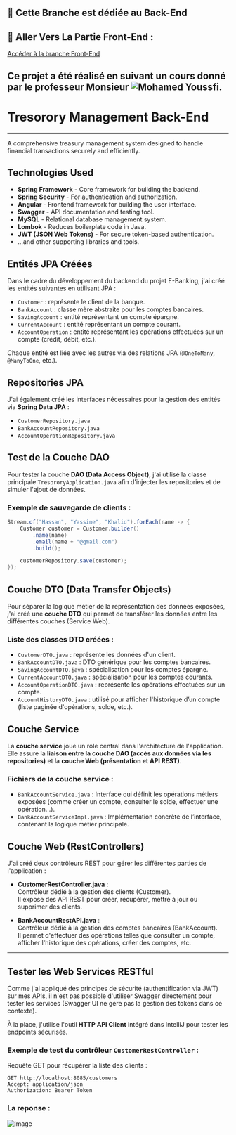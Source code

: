 ## 🚨 Cette Branche est dédiée au Back-End
## 🚨 Aller Vers La Partie Front-End :
[Accéder à la branche Front-End](https://github.com/Mostapha-El-Kaddaoui/Angular-Spring-JWT-Swagger-Project/tree/Front-End)

## Ce projet a été réalisé en suivant un cours donné par le professeur Monsieur ![Mohamed Youssfi](https://github.com/mohamedYoussfi).

# Tresorory Management Back-End
---
A comprehensive treasury management system designed to handle financial transactions securely and efficiently.

## Technologies Used

- **Spring Framework** - Core framework for building the backend.
- **Spring Security** - For authentication and authorization.
- **Angular** - Frontend framework for building the user interface.
- **Swagger** - API documentation and testing tool.
- **MySQL** - Relational database management system.
- **Lombok** - Reduces boilerplate code in Java.
- **JWT (JSON Web Tokens)** - For secure token-based authentication.
- ...and other supporting libraries and tools.

## Entités JPA Créées

Dans le cadre du développement du backend du projet E-Banking, j'ai créé les entités suivantes en utilisant JPA :

- `Customer` : représente le client de la banque.
- `BankAccount` : classe mère abstraite pour les comptes bancaires.
- `SavingAccount` : entité représentant un compte épargne.
- `CurrentAccount` : entité représentant un compte courant.
- `AccountOperation` : entité représentant les opérations effectuées sur un compte (crédit, débit, etc.).

Chaque entité est liée avec les autres via des relations JPA (`@OneToMany`, `@ManyToOne`, etc.).

## Repositories JPA

J'ai également créé les interfaces nécessaires pour la gestion des entités via **Spring Data JPA** :

- `CustomerRepository.java`
- `BankAccountRepository.java`
- `AccountOperationRepository.java`

## Test de la Couche DAO

Pour tester la couche **DAO (Data Access Object)**, j'ai utilisé la classe principale `TresororyApplication.java` afin d'injecter les repositories et de simuler l'ajout de données.

### Exemple de sauvegarde de clients :

```java
Stream.of("Hassan", "Yassine", "Khalid").forEach(name -> {
    Customer customer = Customer.builder()
        .name(name)
        .email(name + "@gmail.com")
        .build();

    customerRepository.save(customer);
});
```
## Couche DTO (Data Transfer Objects)

Pour séparer la logique métier de la représentation des données exposées, j'ai créé une **couche DTO** qui permet de transférer les données entre les différentes couches (Service Web).

### Liste des classes DTO créées :

- `CustomerDTO.java` : représente les données d'un client.
- `BankAccountDTO.java` : DTO générique pour les comptes bancaires.
- `SavingAccountDTO.java` : spécialisation pour les comptes épargne.
- `CurrentAccountDTO.java` : spécialisation pour les comptes courants.
- `AccountOperationDTO.java` : représente les opérations effectuées sur un compte.
- `AccountHistoryDTO.java` : utilisé pour afficher l'historique d’un compte (liste paginée d'opérations, solde, etc.).

## Couche Service

La **couche service** joue un rôle central dans l'architecture de l'application. Elle assure la **liaison entre la couche DAO (accès aux données via les repositories)** et la **couche Web (présentation et API REST)**.

### Fichiers de la couche service :

- `BankAccountService.java` : Interface qui définit les opérations métiers exposées (comme créer un compte, consulter le solde, effectuer une opération...).
- `BankAccountServiceImpl.java` : Implémentation concrète de l’interface, contenant la logique métier principale.

## Couche Web (RestControllers)

J'ai créé deux contrôleurs REST pour gérer les différentes parties de l'application :

- **CustomerRestController.java** :  
  Contrôleur dédié à la gestion des clients (Customer).  
  Il expose des API REST pour créer, récupérer, mettre à jour ou supprimer des clients.

- **BankAccountRestAPI.java** :  
  Contrôleur dédié à la gestion des comptes bancaires (BankAccount).  
  Il permet d'effectuer des opérations telles que consulter un compte, afficher l'historique des opérations, créer des comptes, etc.

---

## Tester les Web Services RESTful

Comme j'ai appliqué des principes de sécurité (authentification via JWT) sur mes APIs, il n'est pas possible d'utiliser Swagger directement pour tester les services (Swagger UI ne gère pas la gestion des tokens dans ce contexte).

À la place, j'utilise l'outil **HTTP API Client** intégré dans IntelliJ pour tester les endpoints sécurisés.

### Exemple de test du contrôleur `CustomerRestController` :

Requête GET pour récupérer la liste des clients :

```http
GET http://localhost:8085/customers
Accept: application/json
Authorization: Bearer Token
```
### La reponse : 
![image](https://github.com/user-attachments/assets/e7d3d7ce-a722-46a0-ac15-b961596d9abf)




